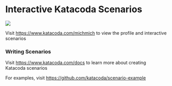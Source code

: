 # Interactive Katacoda Scenarios

[![](http://shields.katacoda.com/katacoda/michmich/count.svg)](https://www.katacoda.com/michmich "Get your profile on Katacoda.com")

Visit https://www.katacoda.com/michmich to view the profile and interactive scenarios

### Writing Scenarios
Visit https://www.katacoda.com/docs to learn more about creating Katacoda scenarios

For examples, visit https://github.com/katacoda/scenario-example
